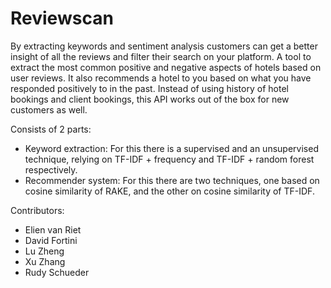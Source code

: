 # Reviewscan
By extracting keywords and sentiment analysis customers can get a better insight of all the reviews and filter their search on your platform. A tool to extract the most common positive and negative aspects of hotels based on user reviews. It also recommends a hotel to you based on what you have responded positively to in the past. Instead of using history of hotel bookings and client bookings, this API works out of the box for new customers as well.

Consists of 2 parts:
* Keyword extraction: For this there is a supervised and an unsupervised technique, relying on TF-IDF + frequency and TF-IDF + random forest respectively.
* Recommender system: For this there are two techniques, one based on cosine similarity of RAKE, and the other on cosine similarity of TF-IDF.

Contributors:
* Elien van Riet
* David Fortini
* Lu Zheng
* Xu Zhang 
* Rudy Schueder
